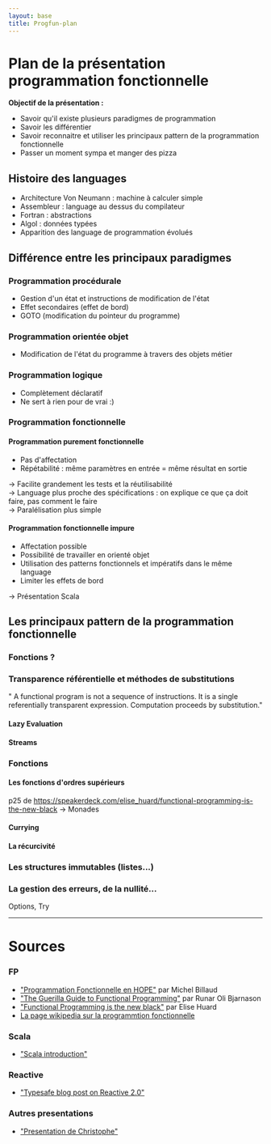 ```yaml
---
layout: base
title: Progfun-plan
---
```


Plan de la présentation programmation fonctionnelle
===================================================

**Objectif de la présentation :** 

* Savoir qu'il existe plusieurs paradigmes de programmation
* Savoir les différentier
* Savoir reconnaitre et utiliser les principaux pattern de la programmation fonctionnelle
* Passer un moment sympa et manger des pizza

Histoire des languages
----------------------

- Architecture Von Neumann : machine à calculer simple
- Assembleur : language au dessus du compilateur
- Fortran : abstractions
- Algol : données typées
- Apparition des language de programmation évolués


Différence entre les principaux paradigmes
------------------------------------------

### Programmation procédurale
* Gestion d'un état et instructions de modification de l'état
* Effet secondaires (effet de bord)
* GOTO (modification du pointeur du programme)

### Programmation orientée objet
* Modification de l'état du programme à travers des objets métier

### Programmation logique
* Complètement déclaratif
* Ne sert à rien pour de vrai :)

### Programmation fonctionnelle

#### Programmation purement fonctionnelle
* Pas d'affectation
* Répétabilité : même paramètres en entrée = même résultat en sortie

→ Facilite grandement les tests et la réutilisabilité <br/>
→ Language plus proche des spécifications : on explique ce que ça doit faire, pas comment le faire <br/>
→ Paralélisation plus simple                                                                             <br/>

#### Programmation fonctionnelle impure
* Affectation possible
* Possibilité de travailler en orienté objet
* Utilisation des patterns fonctionnels et impératifs dans le même language
* Limiter les effets de bord

→ Présentation Scala

Les principaux pattern de la programmation fonctionnelle
-----------------------------------------------------------

### Fonctions ?

### Transparence référentielle et méthodes de substitutions
" A functional program is not a sequence of instructions. It is a single referentially transparent expression.
Computation proceeds by substitution."

#### Lazy Evaluation

#### Streams


### Fonctions 
#### Les fonctions d'ordres supérieurs
p25 de https://speakerdeck.com/elise_huard/functional-programming-is-the-new-black
→ Monades

#### Currying

#### La récurcivité

### Les structures immutables (listes...)


 
### La gestion des erreurs, de la nullité...
Options, Try


----

Sources
=======

### FP
- ["Programmation Fonctionnelle en HOPE"](http://www.labri.fr/perso/billaud/travaux/hope.pdf) par Michel Billaud
- ["The Guerilla Guide to Functional Programming"](https://docs.google.com/file/d/0B6Pvyu_QqshwYmU1OTg0OGEtMTMwMC00YmQ3LWIxY2MtYzdiMDNiM2QzNjZh/edit?hl=en) par Runar Oli Bjarnason
- ["Functional Programming is the new black"](https://speakerdeck.com/elise_huard/functional-programming-is-the-new-black)  par Elise Huard
- [La page wikipedia sur la programmtion fonctionnelle](http://fr.wikipedia.org/wiki/Programmation_fonctionnelle)

### Scala
- ["Scala introduction"](http://scalacamp.pl/intro/#/start)

### Reactive
- ["Typesafe blog post on Reactive 2.0"](http://typesafe.com/blog/reactive-manifesto-20)

### Autres presentations
- ["Presentation de Christophe"](https://drive.google.com/open?id=1SU8WQiGnoH-8IVvXq2wXj6_ZCjzkA0xPYhPS3sPtJOw)
